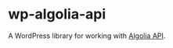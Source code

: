 # wp-algolia-api
A WordPress library for working with [Algolia API](https://www.algolia.com/doc/rest-api/).

